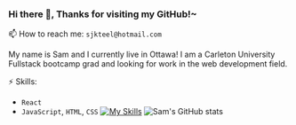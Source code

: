 ### Hi there 👋, Thanks for visiting my GitHub!~ 

📫 How to reach me: `sjkteel@hotmail.com`

My name is Sam and I currently live in Ottawa! I am a Carleton University Fullstack bootcamp grad and looking for work in the web development field. 

⚡ Skills: 
* `React`
* `JavaScript`, `HTML`, `CSS`
    [![My Skills](https://skillicons.dev/icons?i=js,html,css,react)](ttps://skillicons.dev)
    ![Sam's GitHub stats](https://github-readme-stats.vercel.app/api?username=teelsam&hide_rank=true)


<!--
**Teelsam/TeelSam** is a ✨ _special_ ✨ repository because its `README.md` (this file) appears on your GitHub profile.

Here are some ideas to get you started:

- 🔭 I’m currently working on ...
- 🌱 I’m currently learning ...
- 👯 I’m looking to collaborate on ...
- 🤔 I’m looking for help with ...
- 💬 Ask me about ...
- 📫 How to reach me: ...
- 😄 Pronouns: ...
- ⚡ Fun fact: ...
-->
